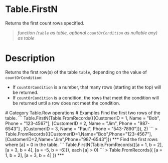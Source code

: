 # Table.FirstN
Returns the first count rows specified.
> _function (<code>table</code> as table, optional <code>countOrCondition</code> as nullable any) as table_

# Description 
Returns the first row(s) of the table <code>table</code>, depending on the value of <code>countOrCondition</code>:
    <ul>
    <li> If <code>countOrCondition</code> is a number, that many rows (starting at the top) will be returned. </li>
    <li> If <code>countOrCondition</code> is a condition, the rows that meet the condition will be returned until a row does not meet the condition.</li>
</ul>
# Category 
Table.Row operations
# Examples 
Find the first two rows of the table.
```
Table.FirstN(Table.FromRecords({[CustomerID = 1, Name = "Bob", Phone = "123-4567"],  [CustomerID = 2, Name = "Jim", Phone = "987-6543"] ,  [CustomerID = 3, Name = "Paul", Phone = "543-7890"]}), 2)
```
> Table.FromRecords({[CustomerID=1,Name="Bob",Phone="123-4567"],[CustomerID=2,Name="Jim",Phone="987-6543"]})
***
Find the first rows where [a] > 0 in the table.
```
Table.FirstN(Table.FromRecords({[a = 1, b = 2], [a = 3, b = 4], [a = -5, b = -6]}), each [a] > 0)
```
> Table.FromRecords({ [a = 1, b = 2], 
    [a = 3, b = 4] })
***
